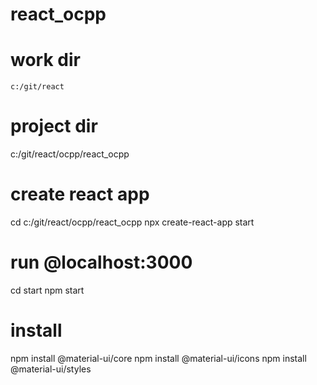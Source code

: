 # react_ocpp
# work dir
    c:/git/react

# project dir
c:/git/react/ocpp/react_ocpp

# create react app
cd c:/git/react/ocpp/react_ocpp
npx create-react-app start

# run @localhost:3000
cd start
npm start

# install
npm install @material-ui/core
npm install @material-ui/icons
npm install @material-ui/styles